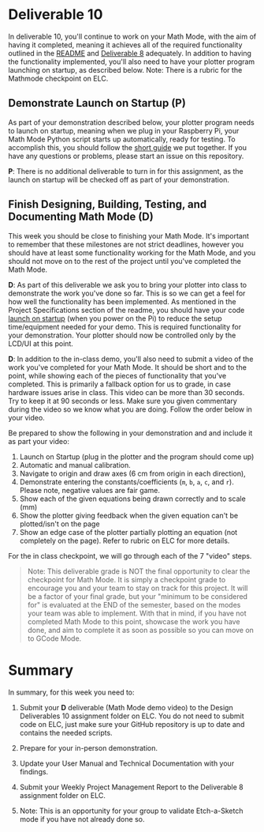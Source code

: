 # Deliverable 10

In deliverable 10, you'll continue to work on your Math Mode, with the aim of having it completed, meaning it achieves all of the required functionality outlined in the [README](../README.md) and [Deliverable 8](deliverable8.md) adequately. In addition to having the functionality implemented, you'll also need to have your plotter program launching on startup, as described below.  Note: There is a rubric for the Mathmode checkpoint on ELC.

## Demonstrate Launch on Startup (P)

As part of your demonstration described below, your plotter program needs to launch on startup, meaning when we plug in your Raspberry Pi, your Math Mode Python script starts up automatically, ready for testing. To accomplish this, you should follow the [short guide](setup/launch-on-startup.md) we put together. If you have any questions or problems, please start an issue on this repository.

**P**: There is no additional deliverable to turn in for this assignment, as the launch on startup will be checked off as part of your demonstration.

## Finish Designing, Building, Testing, and Documenting Math Mode (D)

This week you should be close to finishing your Math Mode. It's important to remember that these milestones are not strict deadlines, however you should have at least some functionality working for the Math Mode, and you should not move on to the rest of the project until you've completed the Math Mode. 

**D**: As part of this deliverable we ask you to bring your plotter into class to demonstrate the work you've done so far. This is so we can get a feel for how well the functionality has been implemented. As mentioned in the Project Specifications section of the readme, you should have your code [launch on startup](setup/launch-on-startup.md) (when you power on the Pi) to reduce the setup time/equipment needed for your demo. This is required functionality for your demonstration. Your plotter should now be controlled only by the LCD/UI at this point.

**D**: In addition to the in-class demo, you'll also need to submit a video of the work you've completed for your Math Mode. It should be short and to the point, while showing each of the pieces of functionality that you've completed. This is primarily a fallback option for us to grade, in case hardware issues arise in class. This video can be more than 30 seconds.  Try to keep it at 90 seconds or less. Make sure you given commentary during the video so we know what you are doing.  Follow the order below in your video.

Be prepared to show the following in your demonstration and and include it as part your video: 
1. Launch on Startup (plug in the plotter and the program should come up) 
2. Automatic and manual calibration.
3. Navigate to origin and draw axes (6 cm from origin in each direction), 
4. Demonstrate entering the constants/coefficients (`m`, `b`, `a`, `c`, and `r`).  Please note, negative values are fair game.
5. Show each of the given equations being drawn correctly and to scale (mm) 
6. Show the plotter giving feedback when the given equation can't be plotted/isn't on the page 
7. Show an edge case of the plotter partially plotting an equation (not completely on the page). Refer to rubric on ELC for more details.

For the in class checkpoint, we will go through each of the 7 "video" steps.

> Note: This deliverable grade is NOT the final opportunity to clear the checkpoint for Math Mode. It is simply a checkpoint grade to encourage you and your team to stay on track for this project. It will be a factor of your final grade, but your "minimum to be considered for" is evaluated at the END of the semester, based on the modes your team was able to implement. With that in mind, if you have not completed Math Mode to this point, showcase the work you have done, and aim to complete it as soon as possible so you can move on to GCode Mode.

# Summary

In summary, for this week you need to:

1. Submit your **D** deliverable (Math Mode demo video) to the Design Deliverables 10 assignment folder on ELC. You do not need to submit code on ELC, just make sure your GitHub repository is up to date and contains the needed scripts.

2. Prepare for your in-person demonstration.

3. Update your User Manual and Technical Documentation with your findings.

4. Submit your Weekly Project Management Report to the Deliverable 8 assignment folder on ELC.
 
6. Note: This is an opportunity for your group to validate Etch-a-Sketch mode if you have not already done so.


